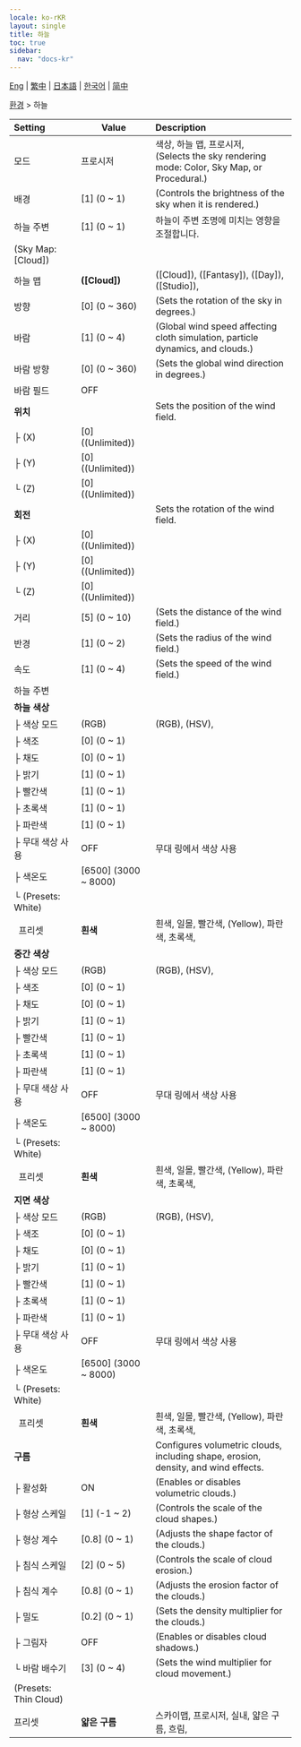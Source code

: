 ```yaml
---
locale: ko-rKR
layout: single
title: 하늘
toc: true
sidebar:
  nav: "docs-kr"
---
```

[Eng](/dancexr/menu/2025.4/scene/sky) | [繁中](/tw/dancexr/menu/2025.4/scene/sky) | [日本語](/jp/dancexr/menu/2025.4/scene/sky) | [한국어](/kr/dancexr/menu/2025.4/scene/sky) | [简中](/zh/dancexr/menu/2025.4/scene/sky)

[환경](../menu#환경) > 하늘



| Setting | Value | Description |
| :--- | --- | :--- |
| 모드 | 프로시저 | 색상, 하늘 맵, 프로시저, <br/>(Selects the sky rendering mode: Color, Sky Map, or Procedural.)
| 배경 | [1] (0 ~ 1) | (Controls the brightness of the sky when it is rendered.)
| 하늘 주변 | [1] (0 ~ 1) | 하늘이 주변 조명에 미치는 영향을 조절합니다.
| (Sky Map: [Cloud]) || 
| 하늘 맵 | **([Cloud])** | ([Cloud]), ([Fantasy]), ([Day]), ([Studio]),  |
| 방향 | [0] (0 ~ 360) | (Sets the rotation of the sky in degrees.)
| 바람 | [1] (0 ~ 4) | (Global wind speed affecting cloth simulation, particle dynamics, and clouds.)
| 바람 방향 | [0] (0 ~ 360) | (Sets the global wind direction in degrees.)
| 바람 필드 | OFF | 
| **위치** | | Sets the position of the wind field.
| ├&nbsp;(X) | [0] ((Unlimited)) | 
| ├&nbsp;(Y) | [0] ((Unlimited)) | 
| └&nbsp;(Z) | [0] ((Unlimited)) | 
| **회전** | | Sets the rotation of the wind field.
| ├&nbsp;(X) | [0] ((Unlimited)) | 
| ├&nbsp;(Y) | [0] ((Unlimited)) | 
| └&nbsp;(Z) | [0] ((Unlimited)) | 
| 거리 | [5] (0 ~ 10) | (Sets the distance of the wind field.)
| 반경 | [1] (0 ~ 2) | (Sets the radius of the wind field.)
| 속도 | [1] (0 ~ 4) | (Sets the speed of the wind field.)
| 하늘 주변 || 
| **하늘 색상** | | 
| ├&nbsp;색상 모드 | (RGB) | (RGB), (HSV), 
| ├&nbsp;색조 | [0] (0 ~ 1) | 
| ├&nbsp;채도 | [0] (0 ~ 1) | 
| ├&nbsp;밝기 | [1] (0 ~ 1) | 
| ├&nbsp;빨간색 | [1] (0 ~ 1) | 
| ├&nbsp;초록색 | [1] (0 ~ 1) | 
| ├&nbsp;파란색 | [1] (0 ~ 1) | 
| ├&nbsp;무대 색상 사용 | OFF | 무대 링에서 색상 사용
| ├&nbsp;색온도 | [6500] (3000 ~ 8000) | 
| └&nbsp;(Presets: White) || 
| &nbsp;&nbsp;프리셋 | **흰색** | 흰색, 일몰, 빨간색, (Yellow), 파란색, 초록색,  |
| **중간 색상** | | 
| ├&nbsp;색상 모드 | (RGB) | (RGB), (HSV), 
| ├&nbsp;색조 | [0] (0 ~ 1) | 
| ├&nbsp;채도 | [0] (0 ~ 1) | 
| ├&nbsp;밝기 | [1] (0 ~ 1) | 
| ├&nbsp;빨간색 | [1] (0 ~ 1) | 
| ├&nbsp;초록색 | [1] (0 ~ 1) | 
| ├&nbsp;파란색 | [1] (0 ~ 1) | 
| ├&nbsp;무대 색상 사용 | OFF | 무대 링에서 색상 사용
| ├&nbsp;색온도 | [6500] (3000 ~ 8000) | 
| └&nbsp;(Presets: White) || 
| &nbsp;&nbsp;프리셋 | **흰색** | 흰색, 일몰, 빨간색, (Yellow), 파란색, 초록색,  |
| **지면 색상** | | 
| ├&nbsp;색상 모드 | (RGB) | (RGB), (HSV), 
| ├&nbsp;색조 | [0] (0 ~ 1) | 
| ├&nbsp;채도 | [0] (0 ~ 1) | 
| ├&nbsp;밝기 | [1] (0 ~ 1) | 
| ├&nbsp;빨간색 | [1] (0 ~ 1) | 
| ├&nbsp;초록색 | [1] (0 ~ 1) | 
| ├&nbsp;파란색 | [1] (0 ~ 1) | 
| ├&nbsp;무대 색상 사용 | OFF | 무대 링에서 색상 사용
| ├&nbsp;색온도 | [6500] (3000 ~ 8000) | 
| └&nbsp;(Presets: White) || 
| &nbsp;&nbsp;프리셋 | **흰색** | 흰색, 일몰, 빨간색, (Yellow), 파란색, 초록색,  |
| **구름** | | Configures volumetric clouds, including shape, erosion, density, and wind effects.
| ├&nbsp;활성화 | ON | (Enables or disables volumetric clouds.)
| ├&nbsp;형상 스케일 | [1] (-1 ~ 2) | (Controls the scale of the cloud shapes.)
| ├&nbsp;형상 계수 | [0.8] (0 ~ 1) | (Adjusts the shape factor of the clouds.)
| ├&nbsp;침식 스케일 | [2] (0 ~ 5) | (Controls the scale of cloud erosion.)
| ├&nbsp;침식 계수 | [0.8] (0 ~ 1) | (Adjusts the erosion factor of the clouds.)
| ├&nbsp;밀도 | [0.2] (0 ~ 1) | (Sets the density multiplier for the clouds.)
| ├&nbsp;그림자 | OFF | (Enables or disables cloud shadows.)
| └&nbsp;바람 배수기 | [3] (0 ~ 4) | (Sets the wind multiplier for cloud movement.)
| (Presets: Thin Cloud) || 
| 프리셋 | **얇은 구름** | 스카이맵, 프로시저, 실내, 얇은 구름, 흐림,  |
